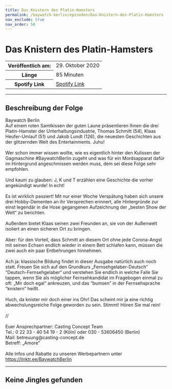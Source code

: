 ```yaml
---
title: Das Knistern des Platin-Hamsters
permalink: /baywatch-berlin/episoden/Das-Knistern-des-Platin-Hamsters
nav_exclude: true
nav_order: 50
---
```


# Das Knistern des Platin-Hamsters
<table class="resp-table dcf-table dcf-table-responsive dcf-table-bordered dcf-table-striped dcf-w-100%">
                    <tbody>
                        <tr>
                            <th scope="row">Veröffentlich am:</th>
                            <td data-label="Veröffentlich am:">29. Oktober 2020</td>
                        </tr>
                        <tr>
                            <th scope="row">Länge </th>
                            <td data-label="Länge ">85 Minuten</td>
                        </tr><tr>
                                <th scope="row">Spotify Link</th>
                                <td data-label="Spotify Link"><a href="https://open.spotify.com/episode/2CurGq2bbZbnrLfujUuPoB">Spotify Link</a></td>
                            </tr></tbody>
                </table>

***

## Beschreibung der Folge

<div>
Baywatch Berlin <br> Auf einem roten Samtkissen der guten Laune präsentieren Ihnen die drei Platin-Hamster der Unterhaltungsindustrie, Thomas Schmitt (54), Klaas Heufer-Umlauf (51) und Jakob Lundt (126), die neuesten Geschichten aus der glitzernden Welt des Entertainments. Juhu!  <br>  <br> Wer schon immer wissen wollte, wie es eigentlich hinter den Kulissen der Gagmaschine #BaywatchBerlin zugeht und was für ein Mordsapparat dafür im Hintergrund angeschmissen werden muss, dem sei diese Folge sehr empfohlen.  <br>  <br> Und kaum zu glauben: J, K und T erzählen eine Geschichte die vorher angekündigt wurde! In echt!  <br>  <br> Es ist wirklich passiert! Mit nur einer Woche Verspätung haben sich unsere drei Hobby-Dementen an ihr Versprechen erinnert, alle Hintergründe zur einst legendär in die Hose gegangenen Aufzeichnung der „besten Show der Welt“ zu berichten.  <br>  <br> Außerdem bietet Klaas seinen zwei Freunden an, sie von der Außenwelt isoliert an einen sicheren Ort zu bringen.  <br>  <br> Aber: für den Vorteil, dass Schmitt an diesem Ort ohne jede Corona-Angst mit seinen Echsen endlich wieder in einem Bett schlafen kann, müssen die zwei auch ein paar Entbehrungen hinnehmen.  <br>  <br> Ach ja: klassische Bildung findet in dieser Ausgabe natürlich auch noch statt. Freuen Sie sich auf den Grundkurs „Fernsehgelaber-Deutsch“ “Deutsch-Fernsehgelaber“ und verstehen Sie endlich in welche Falle Sie tappen, wenn Sie als möglicher Fernsehkandidat im Fragebogen einmal zu oft: „Mir doch egal“ ankreuzen, und das “bumsen” in der Fernsehsprache “knistern” heißt.  <br>  <br> Huch, da knister mir doch einer ins Ohr! Das scheint mir ja eine richtig abwechslungsreiche Folge geworden zu sein. Stimmt! Hören Sie mal rein! <br>  <br> // <br>  <br> Euer Ansprechpartner: Casting Concept Team <br> Tel.: 0 22 33 - 40 54 19 - 2 (Köln) oder 030 - 53606450 (Berlin) <br> Mail: betreuung@casting-concept.de <br> Betreff: „Amore" <br>  <br> Alle Infos und Rabatte zu unseren Werbepartnern unter <a href="https://linktr.ee/BaywatchBerlin">https://linktr.ee/BaywatchBerlin</a>  
</div>

***

## Keine Jingles gefunden